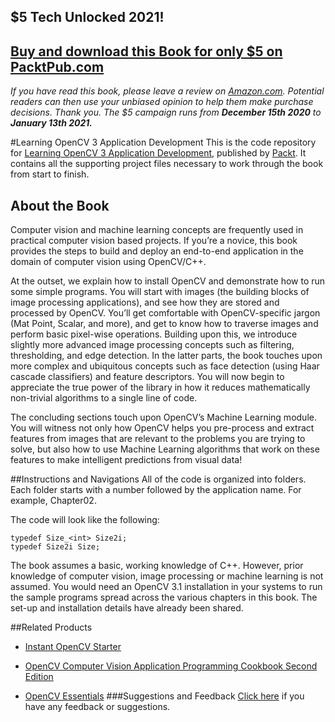## $5 Tech Unlocked 2021!
[Buy and download this Book for only $5 on PacktPub.com](https://www.packtpub.com/product/learning-opencv-3-application-development/9781784391454)
-----
*If you have read this book, please leave a review on [Amazon.com](https://www.amazon.com/gp/product/178439145X).     Potential readers can then use your unbiased opinion to help them make purchase decisions. Thank you. The $5 campaign         runs from __December 15th 2020__ to __January 13th 2021.__*

#Learning OpenCV 3 Application Development
This is the code repository for [Learning OpenCV 3 Application Development](https://www.packtpub.com/application-development/learning-opencv-3-application-development?utm_source=github&utm_medium=repository&utm_campaign=9781784391454), published by [Packt](https://www.packtpub.com). It contains all the supporting project files necessary to work through the book from start to finish.
## About the Book
Computer vision and machine learning concepts are frequently used in practical computer vision based projects. If you’re a novice, this book provides the steps to build and deploy an end-to-end application in the domain of computer vision using OpenCV/C++.

At the outset, we explain how to install OpenCV and demonstrate how to run some simple programs. You will start with images (the building blocks of image processing applications), and see how they are stored and processed by OpenCV. You’ll get comfortable with OpenCV-specific jargon (Mat Point, Scalar, and more), and get to know how to traverse images and perform basic pixel-wise operations. Building upon this, we introduce slightly more advanced image processing concepts such as filtering, thresholding, and edge detection. In the latter parts, the book touches upon more complex and ubiquitous concepts such as face detection (using Haar cascade classifiers) and feature descriptors. You will now begin to appreciate the true power of the library in how it reduces mathematically non-trivial algorithms to a single line of code.

The concluding sections touch upon OpenCV’s Machine Learning module. You will witness not only how OpenCV helps you pre-process and extract features from images that are relevant to the problems you are trying to solve, but also how to use Machine Learning algorithms that work on these features to make intelligent predictions from visual data!

##Instructions and Navigations
All of the code is organized into folders. Each folder starts with a number followed by the application name. For example, Chapter02.



The code will look like the following:
```
typedef Size_<int> Size2i;
typedef Size2i Size;
```

The book assumes a basic, working knowledge of C++. However, prior knowledge of
computer vision, image processing or machine learning is not assumed. You would need an
OpenCV 3.1 installation in your systems to run the sample programs spread across the
various chapters in this book. The set-up and installation details have already been shared.

##Related Products
* [Instant OpenCV Starter](https://www.packtpub.com/application-development/instant-opencv-starter-instant?utm_source=github&utm_medium=repository&utm_campaign=9781782168812)

* [OpenCV Computer Vision Application Programming Cookbook Second Edition](https://www.packtpub.com/application-development/opencv-computer-vision-application-programming-cookbook-second-edition?utm_source=github&utm_medium=repository&utm_campaign=9781782161486)

* [OpenCV Essentials](https://www.packtpub.com/application-development/opencv-essentials?utm_source=github&utm_medium=repository&utm_campaign=9781783984244)
###Suggestions and Feedback
[Click here](https://docs.google.com/forms/d/e/1FAIpQLSe5qwunkGf6PUvzPirPDtuy1Du5Rlzew23UBp2S-P3wB-GcwQ/viewform) if you have any feedback or suggestions.

